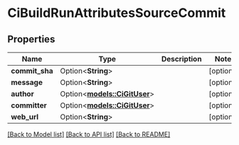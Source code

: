 # CiBuildRunAttributesSourceCommit

## Properties

Name | Type | Description | Notes
------------ | ------------- | ------------- | -------------
**commit_sha** | Option<**String**> |  | [optional]
**message** | Option<**String**> |  | [optional]
**author** | Option<[**models::CiGitUser**](CiGitUser.md)> |  | [optional]
**committer** | Option<[**models::CiGitUser**](CiGitUser.md)> |  | [optional]
**web_url** | Option<**String**> |  | [optional]

[[Back to Model list]](../README.md#documentation-for-models) [[Back to API list]](../README.md#documentation-for-api-endpoints) [[Back to README]](../README.md)



